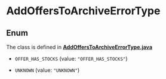 

# AddOffersToArchiveErrorType

## Enum

The class is defined in **[AddOffersToArchiveErrorType.java](../../src/main/java/org/openapitools/model/AddOffersToArchiveErrorType.java)**


* `OFFER_HAS_STOCKS` (value: `"OFFER_HAS_STOCKS"`)

* `UNKNOWN` (value: `"UNKNOWN"`)



